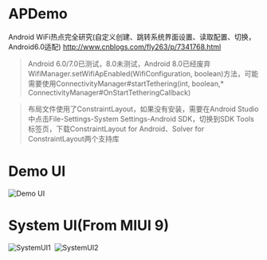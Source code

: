 # APDemo
Android WiFi热点完全研究(自定义创建、跳转系统界面设置、读取配置、切换，Android6.0适配)
http://www.cnblogs.com/fly263/p/7341768.html

>Android 6.0/7.0已测试，8.0未测试，Android 8.0已经废弃WifiManager.setWifiApEnabled(WifiConfiguration, boolean)方法，可能需要使用ConnectivityManager#startTethering(int, boolean,* ConnectivityManager#OnStartTetheringCallback)

>布局文件使用了ConstraintLayout，如果没有安装，需要在Android Studio中点击File-Settings-System Settings-Android SDK，切换到SDK Tools标签页，下载ConstraintLayout for Android、Solver for ConstraintLayout两个支持库

# Demo UI
![Demo UI](captures/AppUI.png)
# System UI(From MIUI 9)
![SystemUI1](captures/SystemUI1.png)&nbsp;&nbsp;![SystemUI2](captures/SystemUI2.png)
